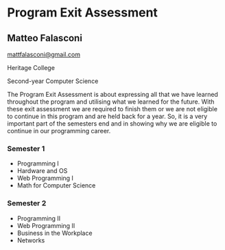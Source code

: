 # Program Exit Assessment
## Matteo Falasconi


mattfalasconi@gmail.com


Heritage College


Second-year Computer Science


The Program Exit Assessment is about expressing all that we have learned throughout the program 
and utilising what we learned for the future. With these exit assessment we are required to finish them 
or we are not eligible to continue in this program and are held back for a year. So, it is a very important 
part of the semesters end and in showing why we are eligible to continue in our programming career.

### Semester 1
* Programming I
* Hardware and OS
* Web Programming I
* Math for Computer Science

### Semester 2
* Programming II
* Web Programming II
* Business in the Workplace
* Networks

